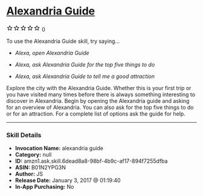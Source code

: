 # [Alexandria Guide](http://alexa.amazon.com/#skills/amzn1.ask.skill.6dead8a8-98bf-4b9c-af17-894f7255dfba)
![0 stars](../../images/ic_star_border_black_18dp_1x.png)![0 stars](../../images/ic_star_border_black_18dp_1x.png)![0 stars](../../images/ic_star_border_black_18dp_1x.png)![0 stars](../../images/ic_star_border_black_18dp_1x.png)![0 stars](../../images/ic_star_border_black_18dp_1x.png) 0

To use the Alexandria Guide skill, try saying...

* *Alexa, open Alexandria Guide*

* *Alexa, ask Alexandria Guide for the top five things to do*

* *Alexa, ask Alexandria Guide to tell me a good attraction*

Explore the city with the Alexandria Guide.  Whether this is your first trip or you have visited many times before there is always something interesting to discover in Alexandria.  Begin by opening the Alexandria guide and asking for an overview of Alexandria.  You can also ask for the top five things to do or for an attraction.   For a complete list of options ask the guide for help.

***

### Skill Details

* **Invocation Name:** alexandria guide
* **Category:** null
* **ID:** amzn1.ask.skill.6dead8a8-98bf-4b9c-af17-894f7255dfba
* **ASIN:** B01N2YPG3N
* **Author:** JS
* **Release Date:** January 3, 2017 @ 01:19:40
* **In-App Purchasing:** No

